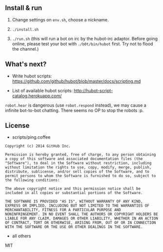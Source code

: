 ## Install & run

 1. Change settings on `env.sh`, choose a nickname.

 2. `./install.sh`

 3. `./run.sh` (this will run a bot on irc by the hubot-irc adaptor. Before going online, please test your bot with `./b0t/bin/hubot` first. Try not to flood the channel.)


## What's next?

 * Write hubot scripts: https://github.com/github/hubot/blob/master/docs/scripting.md

 * List of available hubot scripts: http://hubot-script-catalog.herokuapp.com/


`robot.hear` is dangerous (use `robot.respond` instead), we may cause a infinite bot-to-bot chatting. There seems no OP to stop the robots :p.

## License
 * scripts/ping.coffee

```
Copyright (c) 2014 GitHub Inc.

Permission is hereby granted, free of charge, to any person obtaining
a copy of this software and associated documentation files (the
"Software"), to deal in the Software without restriction, including
without limitation the rights to use, copy, modify, merge, publish,
distribute, sublicense, and/or sell copies of the Software, and to
permit persons to whom the Software is furnished to do so, subject to
the following conditions:

The above copyright notice and this permission notice shall be
included in all copies or substantial portions of the Software.

THE SOFTWARE IS PROVIDED "AS IS", WITHOUT WARRANTY OF ANY KIND,
EXPRESS OR IMPLIED, INCLUDING BUT NOT LIMITED TO THE WARRANTIES OF
MERCHANTABILITY, FITNESS FOR A PARTICULAR PURPOSE AND
NONINFRINGEMENT. IN NO EVENT SHALL THE AUTHORS OR COPYRIGHT HOLDERS BE
LIABLE FOR ANY CLAIM, DAMAGES OR OTHER LIABILITY, WHETHER IN AN ACTION
OF CONTRACT, TORT OR OTHERWISE, ARISING FROM, OUT OF OR IN CONNECTION
WITH THE SOFTWARE OR THE USE OR OTHER DEALINGS IN THE SOFTWARE.
```

 * all others

MIT
